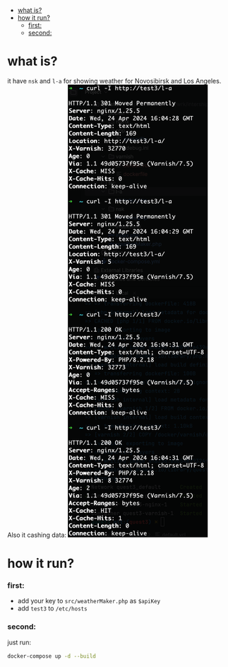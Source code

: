<!-- TOC -->
* [what is?](#what-is)
* [how it run?](#how-it-run)
    * [first:](#first)
    * [second:](#second)
<!-- TOC -->


# what is?
it have `nsk` and `l-a` for showing weather for Novosibirsk and Los Angeles.
Also it cashing data:
![screenshot](screenshot.png)

# how it run?

### first:
- add your key to `src/weatherMaker.php` as `$apiKey` <br>
- add `test3` to `/etc/hosts`

### second:
just run:
```bash
docker-compose up -d --build 
```


